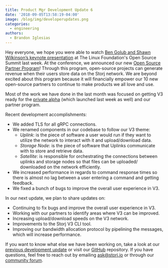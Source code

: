 ```yaml
---
title: Product Mgr Development Update 6
date: '2018-09-05T13:58:19-04:00'
image: /blog/img/developerupdates.png
categories:
  - engineering
authors:
  - Brandon Iglesias
---
```

Hey everyone, we hope you were able to watch [Ben Golub and Shawn Wilkinson’s keynote presentation](https://www.youtube.com/watch?v=rNpaaqFX6tQ&feature=youtu.be) at The Linux Foundation's Open Source Summit last week. At the conference, we announced our new [Open Source Partner Program](https://storj.io/blog/2018/08/enabling-economic-empowerment-for-open-source-companies-via-the-storj-network/)! Through this program, open-source projects can generate revenue when their users store data on the Storj network. We are beyond excited about this program because it will financially empower our 10 new open-source partners to continue to make products we all love and use. 

Most of the work we have done in the last month was focused on getting V3 ready for the [private alpha](https://storj.io/blog/2018/08/storj-launches-v3-private-alpha/) (which launched last week as well) and our partner program.

Recent development accomplishments:

* We added TLS for all gRPC connections.
* We renamed components in our codebase to follow our V3 theme:
  * _Uplink_: is the piece of software a user would run if they want to utilize the network to interact with it and upload/download data.
  * _Storage Node_: is the piece of software that Uplinks communicate with to store and retrieve data.
  * _Satellite_: is responsible for orchestrating the connections between uplinks and storage nodes so that files can be uploaded/ downloaded on the network efficiently.
* We increased performance in regards to command response times so there is almost no lag between a user entering a command and getting feedback. 
* We fixed a bunch of bugs to improve the overall user experience in V3. 

In our next update, we plan to share updates on:

* Continuing to fix bugs and improve the overall user experience in V3.
* Working with our partners to identify areas where V3 can be improved.
* Increasing upload/download speeds on the V3 network.
* Improvements to the Storj V3 CLI tool.
* Improving our bandwidth allocation protocol by pipelining the messages, which will increase performance. 



If you want to know what else we have been working on, take a look at our [previous development update](https://storj.io/blog/2018/08/prod.-mgr-development-update-5/) or visit our [GitHub](https://github.com/storj/storj) repository. If you have questions, feel free to reach out by emailing [ask@storj.io](ask@storj.io) or through our [community forum](https://community.storj.io/).
